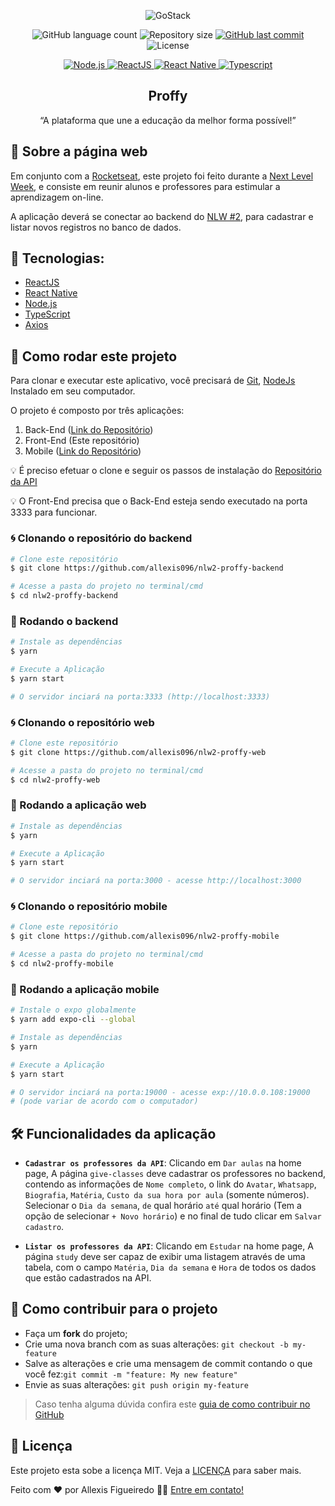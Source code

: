 <p align="center"><img  alt="GoStack" src="https://imgur.com/NJ0nj3K.png" /></p>

<p align="center">

<img alt="GitHub language count" src="https://img.shields.io/github/languages/count/allexis096/nlw2-proffy-web">

<img alt="Repository size" src="https://img.shields.io/github/repo-size/allexis096/nlw2-proffy-web">

<a href="https://github.com/allexis096/nlw2-proffy-web/graphs/commit-activity">
    <img alt="GitHub last commit" src="https://img.shields.io/github/last-commit/allexis096/nlw2-proffy-web?color=blue%22">
</a>

<img alt="License" src="https://img.shields.io/badge/license-MIT-brightgreen?color=blue">
</p>

<p align="center">

<a target="_blank" href="https://nodejs.org/">
    <img alt="Node.js" src="https://img.shields.io/static/v1?color=brightgreen&label=Node&message=JS&?style=plastic&logo=Node.js">
</a>

<a href="https://reactjs.org/">
  <img alt="ReactJS" src="https://img.shields.io/static/v1?color=blue&label=React&message=JS&?style=plastic&logo=React">
</a>

<a href="https://reactnative.dev/">
  <img alt="React Native" src="https://img.shields.io/static/v1?color=blue&label=React%20Native&message=JS&?style=plastic&logo=React">
</a>

<a href="https://www.typescriptlang.org/">
  <img alt="Typescript" src="https://img.shields.io/static/v1?color=blue&label=Typescript&message=JS&?style=plastic&logo=Typescript">
</a>

</p>
<h2 align="center">
  Proffy
</h2>

<p align="center">“A plataforma que une a educação da melhor forma possível!”</p>

## 🏁 Sobre a página web

Em conjunto com a <a href="https://rocketseat.com.br/">Rocketseat</a>, este projeto foi feito durante a <a href="https://nextlevelweek.com/">Next Level Week</a>, e consiste em reunir alunos e professores para estimular a aprendizagem on-line.

A aplicação deverá se conectar ao backend do [NLW #2](https://github.com/allexis096/nlw2-proffy-backend), para cadastrar e listar novos registros no banco de dados.


## 🔨 Tecnologias:

- [ReactJS][reactjs]
- [React Native][reactnative]
- [Node.js][nodejs]
- [TypeScript][typescript]
- [Axios][axios]



## 🚀 Como rodar este projeto

Para clonar e executar este aplicativo, você precisará de [Git](https://git-scm.com), [NodeJs][nodejs] Instalado em seu computador.

O projeto é composto por três aplicações:

1. Back-End ([Link do Repositório](https://github.com/allexis096/nlw2-proffy-backend))
2. Front-End (Este repositório)
3. Mobile ([Link do Repositório](https://github.com/allexis096/nlw2-proffy-mobile))

💡 É preciso efetuar o clone e seguir os passos de instalação do [Repositório da API](https://github.com/allexis096/nlw2-proffy-backend)

💡 O Front-End precisa que o Back-End esteja sendo executado na porta 3333 para funcionar.

### 🌀 Clonando o repositório do backend

```bash
# Clone este repositório
$ git clone https://github.com/allexis096/nlw2-proffy-backend

# Acesse a pasta do projeto no terminal/cmd
$ cd nlw2-proffy-backend
```

### 🧭 Rodando o backend

```bash
# Instale as dependências
$ yarn

# Execute a Aplicação
$ yarn start

# O servidor inciará na porta:3333 (http://localhost:3333)
```

### 🌀 Clonando o repositório web

```bash
# Clone este repositório
$ git clone https://github.com/allexis096/nlw2-proffy-web

# Acesse a pasta do projeto no terminal/cmd
$ cd nlw2-proffy-web
```

### 🧭 Rodando a aplicação web

```bash
# Instale as dependências
$ yarn

# Execute a Aplicação
$ yarn start

# O servidor inciará na porta:3000 - acesse http://localhost:3000
```

### 🌀 Clonando o repositório mobile

```bash
# Clone este repositório
$ git clone https://github.com/allexis096/nlw2-proffy-mobile

# Acesse a pasta do projeto no terminal/cmd
$ cd nlw2-proffy-mobile
```

### 🧭 Rodando a aplicação mobile

```bash
# Instale o expo globalmente
$ yarn add expo-cli --global

# Instale as dependências
$ yarn

# Execute a Aplicação
$ yarn start

# O servidor inciará na porta:19000 - acesse exp://10.0.0.108:19000
# (pode variar de acordo com o computador)
```


## 🛠 Funcionalidades da aplicação


- **`Cadastrar os professores da API`**: Clicando em `Dar aulas` na home page, A página `give-classes` deve cadastrar os professores no backend, contendo as informações de `Nome completo`, o link do `Avatar`, `Whatsapp`, `Biografia`, `Matéria`, `Custo da sua hora por aula` (somente números). Selecionar o `Dia da semana`, `de` qual horário `até` qual horário (Tem a opção de selecionar `+ Novo horário`) e no final de tudo clicar em `Salvar cadastro`.

- **`Listar os professores da API`**: Clicando em `Estudar` na home page, A página `study` deve ser capaz de exibir uma listagem através de uma tabela, com o campo `Matéria`, `Dia da semana` e `Hora` de todos os dados que estão cadastrados na API.



## 🤔 Como contribuir para o projeto

- Faça um **fork** do projeto;
- Crie uma nova branch com as suas alterações: `git checkout -b my-feature`
- Salve as alterações e crie uma mensagem de commit contando o que você fez:`git commit -m "feature: My new feature"`
- Envie as suas alterações: `git push origin my-feature`

> Caso tenha alguma dúvida confira este [guia de como contribuir no GitHub](https://github.com/firstcontributions/first-contributions)

## 📝 Licença

Este projeto esta sobe a licença MIT. Veja a [LICENÇA][license] para saber mais.

Feito com ❤️ por Allexis Figueiredo 👋🏽 [Entre em contato!](https://www.linkedin.com/in/allexis-figueiredo/)

[nodejs]: https://nodejs.org/
[express]: https://expressjs.com/
[license]: https://opensource.org/licenses/MIT
[reactjs]: https://reactjs.org/
[reactnative]: https://reactnative.dev/
[axios]: https://www.npmjs.com/package/axios
[rs]: https://rocketseat.com.br
[license]: https://opensource.org/licenses/MIT
[typescript]: https://www.typescriptlang.org/